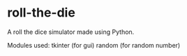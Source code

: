 # roll-the-die
A roll the dice simulator made using Python.

Modules used:
tkinter (for gui)
random (for random number)
